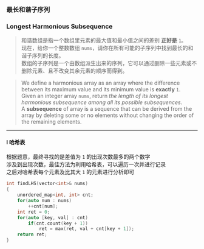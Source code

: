 ### 最长和谐子序列
### Longest Harmonious Subsequence

> 和谐数组是指一个数组里元素的最大值和最小值之间的差别 **正好是** `1`。  
> 现在，给你一个整数数组 `nums`，请你在所有可能的子序列中找到最长的和谐子序列的长度。  
> 数组的子序列是一个由数组派生出来的序列，它可以通过删除一些元素或不删除元素、且不改变其余元素的顺序而得到。  

> We define a harmonious array as an array where the difference between its maximum value and its minimum value is **exactly** `1`.  
> Given an integer array `nums`, return *the length of its longest harmonious subsequence among all its possible subsequences*.  
> A **subsequence** of array is a sequence that can be derived from the array by deleting some or no elements without changing the order of the remaining elements.  

----------

#### I 哈希表

根据题意，最终寻找的是差值为 `1` 的出现次数最多的两个数字  
涉及到出现次数，最佳方法为利用哈希表，可以遍历一次并进行记录  
之后对哈希表每个元素及比其大 `1` 的元素进行分析即可

```cpp
int findLHS(vector<int>& nums) 
{
    unordered_map<int, int> cnt;
    for(auto num : nums)
        ++cnt[num];
    int ret = 0;
    for(auto [key, val] : cnt)
        if(cnt.count(key + 1))
            ret = max(ret, val + cnt[key + 1]);
    return ret;
}
```
